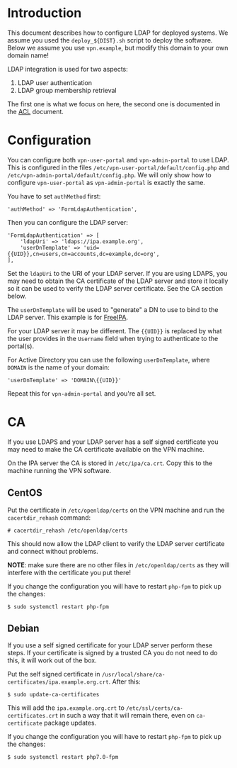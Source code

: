 # Introduction

This document describes how to configure LDAP for deployed systems. We assume 
you used the `deploy_${DIST}.sh` script to deploy the software. Below we assume 
you use `vpn.example`, but modify this domain to your own domain name!

LDAP integration is used for two aspects:

1. LDAP user authentication
2. LDAP group membership retrieval

The first one is what we focus on here, the second one is documented in the 
[ACL](ACL.md) document.

# Configuration

You can configure both `vpn-user-portal` and `vpn-admin-portal` to use LDAP. 
This is configured in the files `/etc/vpn-user-portal/default/config.php` and
`/etc/vpn-admin-portal/default/config.php`. We will only show how to configure
`vpn-user-portal` as `vpn-admin-portal` is exactly the same.

You have to set `authMethod` first:

    'authMethod' => 'FormLdapAuthentication',

Then you can configure the LDAP server:

    'FormLdapAuthentication' => [
        'ldapUri' => 'ldaps://ipa.example.org',
        'userDnTemplate' => 'uid={{UID}},cn=users,cn=accounts,dc=example,dc=org',
    ],

Set the `ldapUri` to the URI of your LDAP server. If you are using LDAPS, you 
may need to obtain the CA certificate of the LDAP server and store it 
locally so it can be used to verify the LDAP server certificate. See the
CA section below.

The `userDnTemplate` will be used to "generate" a DN to use to bind to the 
LDAP server. This example is for [FreeIPA](https://www.freeipa.org/).

For your LDAP server it may be different. The `{{UID}}` is replaced by what the 
user provides in the `Username` field when trying to authenticate to the 
portal(s).

For Active Directory you can use the following `userDnTemplate`, where `DOMAIN`
is the name of your domain:

    'userDnTemplate' => 'DOMAIN\{{UID}}'

Repeat this for `vpn-admin-portal` and you're all set.

# CA

If you use LDAPS and your LDAP server has a self signed certificate you may
need to make the CA certificate available on the VPN machine.

On the IPA server the CA is stored in `/etc/ipa/ca.crt`. Copy this to the 
machine running the VPN software.

## CentOS

Put the certificate in `/etc/openldap/certs` on the VPN machine and run the 
`cacertdir_rehash` command:

    # cacertdir_rehash /etc/openldap/certs

This should now allow the LDAP client to verify the LDAP server certificate 
and connect without problems.

**NOTE**: make sure there are no other files in `/etc/openldap/certs` as they
will interfere with the certificate you put there!

If you change the configuration you will have to restart `php-fpm` to pick up
the changes:

    $ sudo systemctl restart php-fpm

## Debian

If you use a self signed certificate for your LDAP server perform these steps. 
If your certificate is signed by a trusted CA you do not need to do this, it
will work out of the box.

Put the self signed certificate in 
`/usr/local/share/ca-certificates/ipa.example.org.crt`. After this:
 
    $ sudo update-ca-certificates

This will add the `ipa.example.org.crt` to `/etc/ssl/certs/ca-certificates.crt` 
in such a way that it will remain there, even on `ca-certificate` package
updates.

If you change the configuration you will have to restart `php-fpm` to pick up
the changes:

    $ sudo systemctl restart php7.0-fpm

